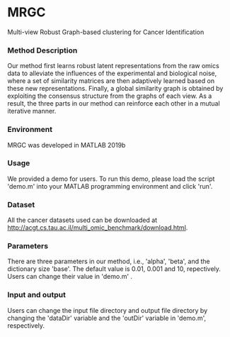# MRGC

Multi-view Robust Graph-based clustering for Cancer Identification

### Method Description

Our method first learns robust latent representations from the raw omics data to alleviate the influences of the experimental and biological noise, where a set of similarity matrices are then adaptively learned based on these new representations. Finally, a global similarity graph is obtained by exploiting the consensus structure from the graphs of each view. As a result, the three parts in our method can reinforce each other in a mutual iterative manner.

### Environment

MRGC was developed in MATLAB 2019b

### Usage

We provided a demo for users. To run this demo, please load the script 'demo.m' into your MATLAB programming environment and click 'run'.

### Dataset

All the cancer datasets used can be downloaded at http://acgt.cs.tau.ac.il/multi_omic_benchmark/download.html.

### Parameters

There are three parameters in our method, i.e., 'alpha', 'beta', and the dictionary size 'base'. The default value is 0.01, 0.001 and 10, repectively. Users can change their value in 'demo.m' .

### Input and output

Users can change the input file directory and output file directory by changing the 'dataDir' variable and the 'outDir' variable in 'demo.m', respectively.
